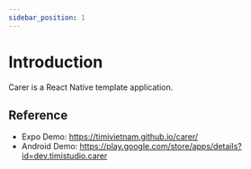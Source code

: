 ```yaml
---
sidebar_position: 1
---
```


# Introduction

Carer is a React Native template application.

## Reference

- Expo Demo: https://timivietnam.github.io/carer/
- Android Demo: https://play.google.com/store/apps/details?id=dev.timistudio.carer